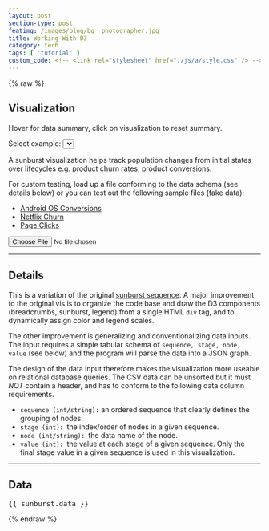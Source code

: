 ```yaml
---
layout: post
section-type: post
featimg: /images/blog/bg__photographer.jpg
title: Working With D3
category: tech
tags: [ 'tutorial' ]
custom_code: <!-- <link rel="stylesheet" href="./js/a/style.css" /> -->
---
```


<div class="main" ng-controller="MainCtrl as sunburst">

<!-- visualization -->
{% raw %}
<h2>Visualization</h2>
<p>Hover for data summary, click on visualization to reset summary.</p>
<p>Select example: <select ng-options="example for example in sunburst.examples" ng-model="sunburst.exampleSelected" ng-change="sunburst.selectExample(sunburst.exampleSelected)"></select></p>

<div class="visualization">
<sunburst data="sunburst.data"></sunburst>
</div>

<p>A sunburst visualization helps track population changes from initial states over lifecycles e.g. product churn rates, product conversions.</p>
<p>For custom testing, load up a file conforming to the data schema (see details below) or you can test out the following sample files (fake data):</p>
<ul>
<li><a href="data_android_os_conversion.csv" target="_blank">Android OS Conversions</a>
</li>
<li><a href="data_netflix_churn.csv" target="_blank">Netflix Churn</a>
</li>
<li><a href="data_page_clicks.csv" target="_blank">Page Clicks</a>
</li>
</ul>
<input id="fileUpload" type="file" on-read-file="sunburst.getData($fileContent)" />
<hr />



<!-- details -->
<div class="Details">
<h2>Details</h2>
<p>
This is a variation of the original <a href="http://bl.ocks.org/kerryrodden/7090426" target="_blank">sunburst sequence</a>. A major improvement to the original vis is to organize the code base and draw the D3 components (breadcrumbs, sunburst,
legend) from a single HTML <code>div</code> tag, and to dynamically assign color and legend scales.
</p>
<p>
The other improvement is generalizing and conventionalizing data inputs. The input requires a simple tabular schema of <code>sequence, stage, node, value</code> (see below) and the program will parse the data into a JSON graph.</p>
<p>The design of the data input therefore makes the visualization more useable on relational database queries. The CSV data can be unsorted but it must <em>NOT</em> contain a header, and has to conform to the following data column requirements.
</p>
<ul>
<li><code>sequence (int/string):</code> an ordered sequence that clearly defines the grouping of nodes.</li>
<li><code>stage (int): </code>the index/order of nodes in a given sequence.</li>
<li><code>node (int/string): </code>the data name of the node.</li>
<li><code>value (int): </code>the value at each stage of a given sequence. Only the final stage value in a given sequence is used in this visualization.</li>
</ul>
<hr />
</div>


<!-- data/file preview -->
<div class="preview">
<h2>Data</h2>
<pre>{{ sunburst.data }}</pre>
</div>
</div>

<script src="https://code.angularjs.org/1.3.5/angular.js"></script>
<script src="https://d3js.org/d3.v3.min.js"></script>
<script src="./js/a/app.js"></script>
<script src="./js/a/sunburst.js"></script>
{% endraw %}